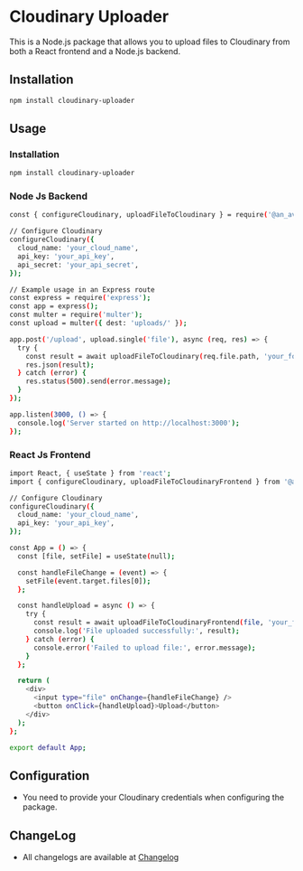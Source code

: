 # Cloudinary Uploader

This is a Node.js package that allows you to upload files to Cloudinary from both a React frontend and a Node.js backend.

## Installation

```bash
npm install cloudinary-uploader
```

## Usage

### Installation

```bash
npm install cloudinary-uploader
```

### Node Js Backend

```bash
const { configureCloudinary, uploadFileToCloudinary } = require('@an_average_coder/cloudinary_uploader');

// Configure Cloudinary
configureCloudinary({
  cloud_name: 'your_cloud_name',
  api_key: 'your_api_key',
  api_secret: 'your_api_secret',
});

// Example usage in an Express route
const express = require('express');
const app = express();
const multer = require('multer');
const upload = multer({ dest: 'uploads/' });

app.post('/upload', upload.single('file'), async (req, res) => {
  try {
    const result = await uploadFileToCloudinary(req.file.path, 'your_folder');
    res.json(result);
  } catch (error) {
    res.status(500).send(error.message);
  }
});

app.listen(3000, () => {
  console.log('Server started on http://localhost:3000');
});
```

### React Js Frontend

```bash
import React, { useState } from 'react';
import { configureCloudinary, uploadFileToCloudinaryFrontend } from '@an_average_coder/cloudinary_uploader';

// Configure Cloudinary
configureCloudinary({
  cloud_name: 'your_cloud_name',
  api_key: 'your_api_key',
});

const App = () => {
  const [file, setFile] = useState(null);

  const handleFileChange = (event) => {
    setFile(event.target.files[0]);
  };

  const handleUpload = async () => {
    try {
      const result = await uploadFileToCloudinaryFrontend(file, 'your_folder', 'your_upload_preset');
      console.log('File uploaded successfully:', result);
    } catch (error) {
      console.error('Failed to upload file:', error.message);
    }
  };

  return (
    <div>
      <input type="file" onChange={handleFileChange} />
      <button onClick={handleUpload}>Upload</button>
    </div>
  );
};

export default App;
```

## Configuration

- You need to provide your Cloudinary credentials when configuring the package.

## ChangeLog

- All changelogs are available at [Changelog](./CHANGELOG.md)
